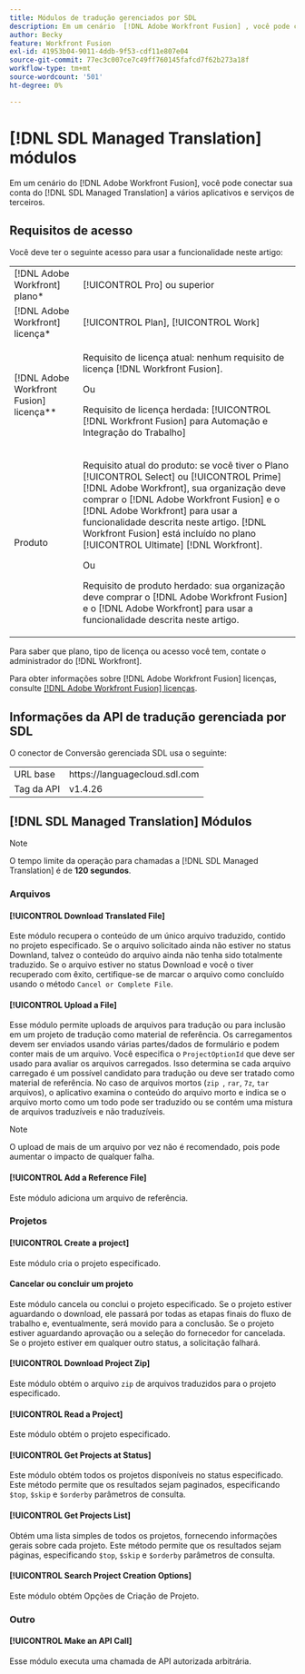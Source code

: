 ```yaml
---
title: Módulos de tradução gerenciados por SDL
description: Em um cenário  [!DNL Adobe Workfront Fusion] , você pode conectar sua conta do SDL Managed Translation a vários aplicativos e serviços de terceiros.
author: Becky
feature: Workfront Fusion
exl-id: 41953b04-9011-4ddb-9f53-cdf11e807e04
source-git-commit: 77ec3c007ce7c49ff760145fafcd7f62b273a18f
workflow-type: tm+mt
source-wordcount: '501'
ht-degree: 0%

---
```


# [!DNL SDL Managed Translation] módulos

Em um cenário do [!DNL Adobe Workfront Fusion], você pode conectar sua conta do [!DNL SDL Managed Translation] a vários aplicativos e serviços de terceiros.

## Requisitos de acesso

Você deve ter o seguinte acesso para usar a funcionalidade neste artigo:

<table style="table-layout:auto"> 
 <col> 
 <col> 
 <tbody> 
  <tr> 
   <td role="rowheader">[!DNL Adobe Workfront] plano*</td>
  <td> <p>[!UICONTROL Pro] ou superior</p> </td>
  </tr> 
  <tr data-mc-conditions=""> 
   <td role="rowheader">[!DNL Adobe Workfront] licença*</td>
   <td> <p>[!UICONTROL Plan], [!UICONTROL Work]</p> </td> 
  </tr> 
  <tr> 
   <td role="rowheader">[!DNL Adobe Workfront Fusion] licença**</td> 
   <td>
   <p>Requisito de licença atual: nenhum requisito de licença [!DNL Workfront Fusion].</p>
   <p>Ou</p>
   <p>Requisito de licença herdada: [!UICONTROL [!DNL Workfront Fusion] para Automação e Integração do Trabalho] </p>
   </td> 
  </tr> 
  <tr> 
   <td role="rowheader">Produto</td> 
   <td>
   <p>Requisito atual do produto: se você tiver o Plano [!UICONTROL Select] ou [!UICONTROL Prime] [!DNL Adobe Workfront], sua organização deve comprar o [!DNL Adobe Workfront Fusion] e o [!DNL Adobe Workfront] para usar a funcionalidade descrita neste artigo. [!DNL Workfront Fusion] está incluído no plano [!UICONTROL Ultimate] [!DNL Workfront].</p>
   <p>Ou</p>
   <p>Requisito de produto herdado: sua organização deve comprar o [!DNL Adobe Workfront Fusion] e o [!DNL Adobe Workfront] para usar a funcionalidade descrita neste artigo.</p>
   </td> 
  </tr> 
 </tbody> 
</table>

Para saber que plano, tipo de licença ou acesso você tem, contate o administrador do [!DNL Workfront].

Para obter informações sobre [!DNL Adobe Workfront Fusion] licenças, consulte [[!DNL Adobe Workfront Fusion] licenças](/help/workfront-fusion/set-up-and-manage-workfront-fusion/licensing-operations-overview/license-automation-vs-integration.md).

## Informações da API de tradução gerenciada por SDL

O conector de Conversão gerenciada SDL usa o seguinte:

<table style="table-layout:auto"> 
 <col> 
 <col> 
 <tbody> 
  <tr> 
   <td role="rowheader">URL base</td> 
   <td>https://languagecloud.sdl.com</td> 
  </tr>
  <tr> 
   <td role="rowheader">Tag da API</td> 
   <td>v1.4.26</td> 
  </tr>
 </tbody> 
 </table>

## [!DNL SDL Managed Translation] Módulos

>[!NOTE]
>
>O tempo limite da operação para chamadas a [!DNL SDL Managed Translation] é de **120 segundos**.

### Arquivos

#### [!UICONTROL Download Translated File]

Este módulo recupera o conteúdo de um único arquivo traduzido, contido no projeto especificado. Se o arquivo solicitado ainda não estiver no status Downland, talvez o conteúdo do arquivo ainda não tenha sido totalmente traduzido. Se o arquivo estiver no status Download e você o tiver recuperado com êxito, certifique-se de marcar o arquivo como concluído usando o método `Cancel or Complete File`.

#### [!UICONTROL Upload a File]

Esse módulo permite uploads de arquivos para tradução ou para inclusão em um projeto de tradução como material de referência. Os carregamentos devem ser enviados usando várias partes/dados de formulário e podem conter mais de um arquivo. Você especifica o `ProjectOptionId` que deve ser usado para avaliar os arquivos carregados. Isso determina se cada arquivo carregado é um possível candidato para tradução ou deve ser tratado como material de referência. No caso de arquivos mortos (`zip `, `rar`, `7z`, `tar` arquivos), o aplicativo examina o conteúdo do arquivo morto e indica se o arquivo morto como um todo pode ser traduzido ou se contém uma mistura de arquivos traduzíveis e não traduzíveis.

>[!NOTE]
>
>O upload de mais de um arquivo por vez não é recomendado, pois pode aumentar o impacto de qualquer falha.

#### [!UICONTROL Add a Reference File]

Este módulo adiciona um arquivo de referência.

### Projetos

#### [!UICONTROL Create a project]

Este módulo cria o projeto especificado.

#### Cancelar ou concluir um projeto

Este módulo cancela ou conclui o projeto especificado. Se o projeto estiver aguardando o download, ele passará por todas as etapas finais do fluxo de trabalho e, eventualmente, será movido para a conclusão. Se o projeto estiver aguardando aprovação ou a seleção do fornecedor for cancelada. Se o projeto estiver em qualquer outro status, a solicitação falhará.

#### [!UICONTROL Download Project Zip]

Este módulo obtém o arquivo `zip` de arquivos traduzidos para o projeto especificado.

#### [!UICONTROL Read a Project]

Este módulo obtém o projeto especificado.

#### [!UICONTROL Get Projects at Status]

Este módulo obtém todos os projetos disponíveis no status especificado. Este método permite que os resultados sejam paginados, especificando `$top`, `$skip` e `$orderby` parâmetros de consulta.

#### [!UICONTROL Get Projects List]

Obtém uma lista simples de todos os projetos, fornecendo informações gerais sobre cada projeto. Este método permite que os resultados sejam páginas, especificando `$top`, `$skip` e `$orderby` parâmetros de consulta.

#### [!UICONTROL Search Project Creation Options]

Este módulo obtém Opções de Criação de Projeto.

### Outro

#### [!UICONTROL Make an API Call]

Esse módulo executa uma chamada de API autorizada arbitrária.
